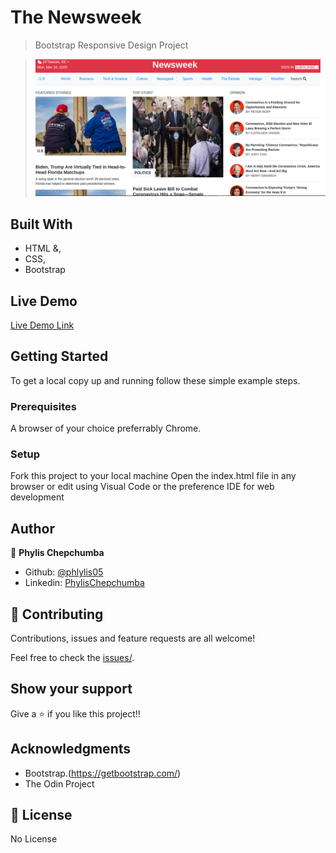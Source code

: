 
# The Newsweek 


> Bootstrap Responsive Design Project

> ![screenshot](img/11.png)

## Built With

- HTML &,
- CSS,
- Bootstrap

## Live Demo

[Live Demo Link](https://rawcdn.githack.com/Phylis05/newsweek.com/0b69851d70c5500668bb8e4d4cc00dad36440296/index.html)

## Getting Started

To get a local copy up and running follow these simple example steps.

### Prerequisites

A browser of your choice preferrably Chrome.

### Setup

Fork this project to your local machine
Open the index.html file in any browser or edit using Visual Code or the preference IDE for web development


## Author

👤 **Phylis Chepchumba**

- Github: [@phlylis05](https://github.com/phlylis05)
- Linkedin: [PhylisChepchumba](https://linkedin.com/PhylisChepchumba)

## 🤝 Contributing

Contributions, issues and feature requests are all welcome!

Feel free to check the [issues/](https://github.com/Phylis05/newsweek.com/issues).

## Show your support

Give a ⭐️ if you like this project!!

## Acknowledgments

- Bootstrap.(https://getbootstrap.com/)
- The Odin Project 

## 📝 License

No License
